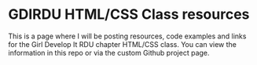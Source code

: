 # GDIRDU HTML/CSS Class resources

This is a page where I will be posting resources, code examples and links for the Girl Develop It RDU chapter HTML/CSS class. You can view the information in this repo or via the custom Github project page. 
